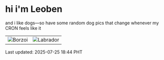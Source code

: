 # hi i'm Leoben

and i like dogs—so have some random dog pics that change whenever my CRON feels like it

|  |  |
|--------|----------|
| ![Borzoi](https://random-dog-vercel.vercel.app/api/random-borzoi?v=1753440278) | ![Labrador](https://random-dog-vercel.vercel.app/api/random-labrador?v=1753440278) |

Last updated: 2025-07-25 18:44 PHT
